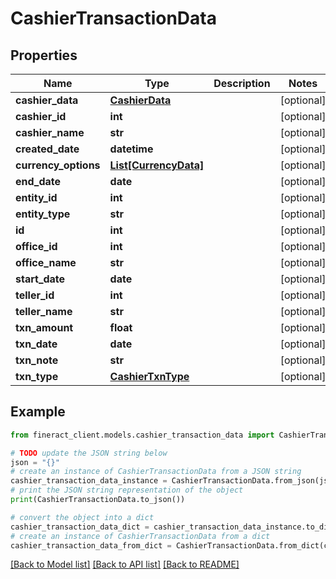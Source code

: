 # CashierTransactionData


## Properties

Name | Type | Description | Notes
------------ | ------------- | ------------- | -------------
**cashier_data** | [**CashierData**](CashierData.md) |  | [optional] 
**cashier_id** | **int** |  | [optional] 
**cashier_name** | **str** |  | [optional] 
**created_date** | **datetime** |  | [optional] 
**currency_options** | [**List[CurrencyData]**](CurrencyData.md) |  | [optional] 
**end_date** | **date** |  | [optional] 
**entity_id** | **int** |  | [optional] 
**entity_type** | **str** |  | [optional] 
**id** | **int** |  | [optional] 
**office_id** | **int** |  | [optional] 
**office_name** | **str** |  | [optional] 
**start_date** | **date** |  | [optional] 
**teller_id** | **int** |  | [optional] 
**teller_name** | **str** |  | [optional] 
**txn_amount** | **float** |  | [optional] 
**txn_date** | **date** |  | [optional] 
**txn_note** | **str** |  | [optional] 
**txn_type** | [**CashierTxnType**](CashierTxnType.md) |  | [optional] 

## Example

```python
from fineract_client.models.cashier_transaction_data import CashierTransactionData

# TODO update the JSON string below
json = "{}"
# create an instance of CashierTransactionData from a JSON string
cashier_transaction_data_instance = CashierTransactionData.from_json(json)
# print the JSON string representation of the object
print(CashierTransactionData.to_json())

# convert the object into a dict
cashier_transaction_data_dict = cashier_transaction_data_instance.to_dict()
# create an instance of CashierTransactionData from a dict
cashier_transaction_data_from_dict = CashierTransactionData.from_dict(cashier_transaction_data_dict)
```
[[Back to Model list]](../README.md#documentation-for-models) [[Back to API list]](../README.md#documentation-for-api-endpoints) [[Back to README]](../README.md)



